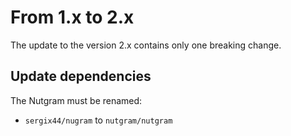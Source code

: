 
# From 1.x to 2.x

The update to the version 2.x contains only one breaking change.

## Update dependencies

The Nutgram must be renamed:

- `sergix44/nugram` to `nutgram/nutgram`
